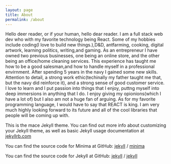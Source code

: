 ```yaml
---
layout: page
title: About
permalink: /about
---
```



Hello deer reader, or if your human, hello dear reader. I am a full stack web dev who with my favorite technology being React.  Some of my hobbies include coding(I love to build
new things.),D&D, antfarming, cooking, digital artwork, learning politics, writing,and gaming. As an entrepreneur I have owned two previous businesses, one being an online store, and the other being an office/home cleaning services. This experience has taught me how to be a good salesman,and how to handle myself in a professional envirnment.   After spending 5 years in the navy I gained some
new skills. Attention to detail, a strong work ethic(techinally my father taught me that, but the navy did reinforce it), and a strong sense of good 
customer service. I love to learn and I put passion into things that I enjoy, puttng myself into deep immersions in anything that I do.  I enjoy giving my opionions(which I have a lot of) but 
I also am not a huge fan of arguing. As for my favorite programming language, I would have to say that REACT is king. I am very much highly looking forward to its future and all of the cool libraries 
that people will be coming up with. 





This is the mace Jekyll theme. You can find out more info about customizing your Jekyll theme, as well as basic Jekyll usage documentation at [jekyllrb.com](https://jekyllrb.com/)

You can find the source code for Minima at GitHub:
[jekyll][jekyll-organization] /
[minima](https://github.com/jekyll/minima)

You can find the source code for Jekyll at GitHub:
[jekyll][jekyll-organization] /
[jekyll](https://github.com/jekyll/jekyll)


[jekyll-organization]: https://github.com/jekyll
